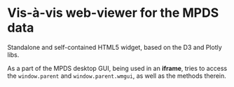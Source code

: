 Vis-à-vis web-viewer for the MPDS data
==========

Standalone and self-contained HTML5 widget, based on the D3 and Plotly libs.

As a part of the MPDS desktop GUI, being used in an **iframe**, tries to access the `window.parent` and `window.parent.wmgui`, as well as the methods therein.